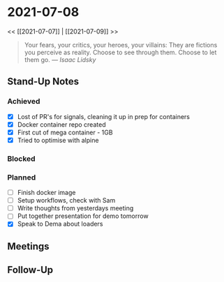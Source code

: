 # 2021-07-08

<< [[2021-07-07]] | [[2021-07-09]] >>

> Your fears, your critics, your heroes, your villains: They are fictions you perceive as reality. Choose to see through them. Choose to let them go.
> &mdash; <cite>Isaac Lidsky</cite>

## Stand-Up Notes

### Achieved
- [x] Lost of PR's for signals, cleaning it up in prep for containers
- [x] Docker container repo created
- [x] First cut of mega container - 1GB
- [x] Tried to optimise with alpine

### Blocked
### Planned
- [ ] Finish docker image
- [ ] Setup workflows, check with Sam
- [ ] Write thoughts from yesterdays meeting
- [ ] Put together presentation for demo tomorrow
- [x] Speak to Dema about loaders

## Meetings

## Follow-Up